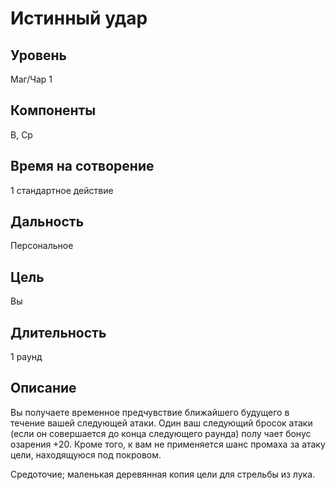 # Истинный удар

## Уровень
Маг/Чар 1
## Компоненты
В, Ср
## Время на сотворение
1 стандартное действие
## Дальность
Персональное
## Цель
Вы
## Длительность
1 раунд
## Описание
Вы получаете временное предчувствие ближайшего будущего в течение вашей следующей атаки. Один ваш следующий бросок атаки (если он совершается до конца следующего раунда) полу чает бонус озарения +20. Кроме того, к вам не применяется шанс промаха за атаку цели, находящуюся под покровом.

Средоточие; маленькая деревянная копия цели для стрельбы из лука.